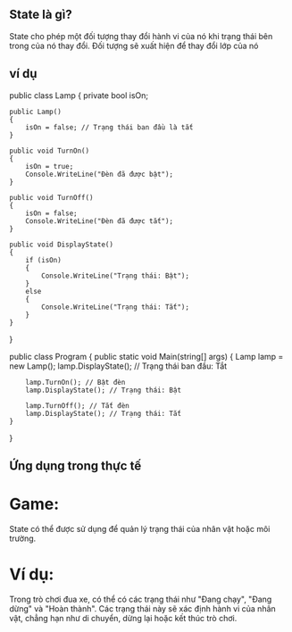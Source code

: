 ## State là gì?
State cho phép một đối tượng thay đổi hành vi của nó khi trạng thái bên trong của nó thay đổi.
Đối tượng sẽ xuất hiện để thay đổi lớp của nó
## ví dụ

public class Lamp
{
    private bool isOn;

    public Lamp()
    {
        isOn = false; // Trạng thái ban đầu là tắt
    }

    public void TurnOn()
    {
        isOn = true;
        Console.WriteLine("Đèn đã được bật");
    }

    public void TurnOff()
    {
        isOn = false;
        Console.WriteLine("Đèn đã được tắt");
    }

    public void DisplayState()
    {
        if (isOn)
        {
            Console.WriteLine("Trạng thái: Bật");
        }
        else
        {
            Console.WriteLine("Trạng thái: Tắt");
        }
    }
}

public class Program
{
    public static void Main(string[] args)
    {
        Lamp lamp = new Lamp();
        lamp.DisplayState(); // Trạng thái ban đầu: Tắt

        lamp.TurnOn(); // Bật đèn
        lamp.DisplayState(); // Trạng thái: Bật

        lamp.TurnOff(); // Tắt đèn
        lamp.DisplayState(); // Trạng thái: Tắt
    }
}

## Ứng dụng trong thực tế
# Game:
State có thể được sử dụng để quản lý trạng thái của nhân vật hoặc môi trường.
# Ví dụ:
Trong trò chơi đua xe, có thể có các trạng thái như "Đang chạy", "Đang dừng" và "Hoàn thành".
Các trạng thái này sẽ xác định hành vi của nhân vật, chẳng hạn như di chuyển, dừng lại hoặc kết thúc trò chơi.
